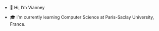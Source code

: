 - 👋 Hi, I’m Vianney
<!-- - 👀 I’m interested in ... --->
- 🎓 I’m currently learning Computer Science at Paris-Saclay University, France.
<!--- - 💞️ I’m looking to collaborate on ...
- 📫 How to reach me ... --->

<!---
Vainnye/Vainnye is a ✨ special ✨ repository because its `README.md` (this file) appears on your GitHub profile.
You can click the Preview link to take a look at your changes.
--->

